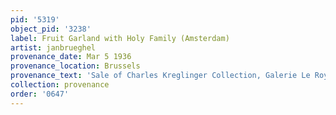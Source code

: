 ```yaml
---
pid: '5319'
object_pid: '3238'
label: Fruit Garland with Holy Family (Amsterdam)
artist: janbrueghel
provenance_date: Mar 5 1936
provenance_location: Brussels
provenance_text: 'Sale of Charles Kreglinger Collection, Galerie Le Roy, Lot #4'
collection: provenance
order: '0647'
---
```

